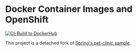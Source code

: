 # Docker Container Images and OpenShift 

[![CI-Build to DockerHub](https://github.com/ueberfuhr-samples/docker-ocp-sample/actions/workflows/ci.yml/badge.svg)](https://github.com/ueberfuhr-samples/docker-ocp-sample/actions/workflows/ci.yml)

This project is a detached fork of [Spring's pet-clinic sample](https://github.com/spring-petclinic/spring-petclinic-rest).

